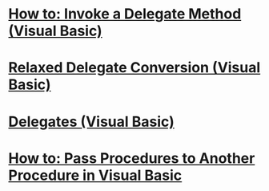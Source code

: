 # [How to: Invoke a Delegate Method (Visual Basic)](how-to-invoke-a-delegate-method.md)
# [Relaxed Delegate Conversion (Visual Basic)](relaxed-delegate-conversion.md)
# [Delegates (Visual Basic)](delegates.md)
# [How to: Pass Procedures to Another Procedure in Visual Basic](how-to-pass-procedures-to-another-procedure.md)
